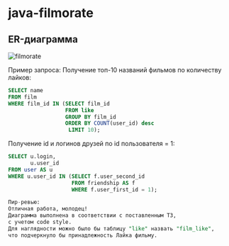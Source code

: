 # java-filmorate
## ER-диаграмма
![filmorate](https://user-images.githubusercontent.com/114815793/225908393-05f9f05c-c9ff-4cf7-8e56-a52bc14bda50.png)

Пример запроса:
Получение топ-10 названий фильмов по количеству лайков:
```sql
SELECT name
FROM film
WHERE film_id IN (SELECT film_id
                  FROM like
                  GROUP BY film_id
                  ORDER BY COUNT(user_id) desc
                   LIMIT 10);
```
Получение id и логинов друзей по id пользователя = 1:
```sql 
SELECT u.login,
       u.user_id
FROM user AS u
WHERE u.user_id IN (SELECT f.user_second_id
                    FROM friendship AS f
                    WHERE f.user_first_id = 1);

Пир-ревью:
Отличная работа, молодец! 
Диаграмма выполнена в соответствии с поставленным ТЗ,
с учетом code style. 
Для наглядности можно было бы таблицу "like" назвать "film_like", 
что подчеркнуло бы принадлежность Лайка фильму. 
